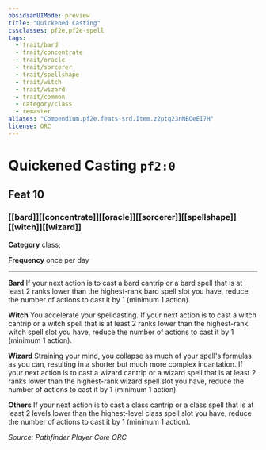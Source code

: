```yaml
---
obsidianUIMode: preview
title: "Quickened Casting"
cssclasses: pf2e,pf2e-spell
tags:
  - trait/bard
  - trait/concentrate
  - trait/oracle
  - trait/sorcerer
  - trait/spellshape
  - trait/witch
  - trait/wizard
  - trait/common
  - category/class
  - remaster
aliases: "Compendium.pf2e.feats-srd.Item.z2ptq23nNBOeEI7H"
license: ORC
---
```

# Quickened Casting `pf2:0`
## Feat 10
### [[bard]][[concentrate]][[oracle]][[sorcerer]][[spellshape]][[witch]][[wizard]]

**Category** class; 




**Frequency** once per day

* * *

**Bard** If your next action is to cast a bard cantrip or a bard spell that is at least 2 ranks lower than the highest-rank bard spell slot you have, reduce the number of actions to cast it by 1 (minimum 1 action).

**Witch** You accelerate your spellcasting. If your next action is to cast a witch cantrip or a witch spell that is at least 2 ranks lower than the highest-rank witch spell slot you have, reduce the number of actions to cast it by 1 (minimum 1 action).

**Wizard** Straining your mind, you collapse as much of your spell's formulas as you can, resulting in a shorter but much more complex incantation. If your next action is to cast a wizard cantrip or a wizard spell that is at least 2 ranks lower than the highest-rank wizard spell slot you have, reduce the number of actions to cast it by 1 (minimum 1 action).

**Others** If your next action is to cast a class cantrip or a class spell that is at least 2 levels lower than the highest-level class spell slot you have, reduce the number of actions to cast it by 1 (minimum 1 action).

*Source: Pathfinder Player Core*
*ORC*